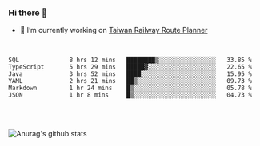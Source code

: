 ### Hi there 👋

- 🔭 I’m currently working on [Taiwan Railway Route Planner](https://github.com/Taiwan-Railway-Route-Planner)

<br/>

<!--START_SECTION:waka-->

```text
SQL              8 hrs 12 mins   ████████▒░░░░░░░░░░░░░░░░   33.85 %
TypeScript       5 hrs 29 mins   █████▓░░░░░░░░░░░░░░░░░░░   22.65 %
Java             3 hrs 52 mins   ████░░░░░░░░░░░░░░░░░░░░░   15.95 %
YAML             2 hrs 21 mins   ██▒░░░░░░░░░░░░░░░░░░░░░░   09.73 %
Markdown         1 hr 24 mins    █▒░░░░░░░░░░░░░░░░░░░░░░░   05.78 %
JSON             1 hr 8 mins     █▒░░░░░░░░░░░░░░░░░░░░░░░   04.73 %
```

<!--END_SECTION:waka-->

<br/>
<br/>

![Anurag's github stats](https://github-readme-stats.vercel.app/api?username=DepickereSven&show_icons=true&theme=tokyonight)



<!--
**DepickereSven/DepickereSven** is a ✨ _special_ ✨ repository because its `README.md` (this file) appears on your GitHub profile.

Here are some ideas to get you started:

- 🔭 I’m currently working on ...
- 🌱 I’m currently learning ...
- 👯 I’m looking to collaborate on ...
- 🤔 I’m looking for help with ...
- 💬 Ask me about ...
- 📫 How to reach me: ...
- 😄 Pronouns: ...
- ⚡ Fun fact: ...
-->
